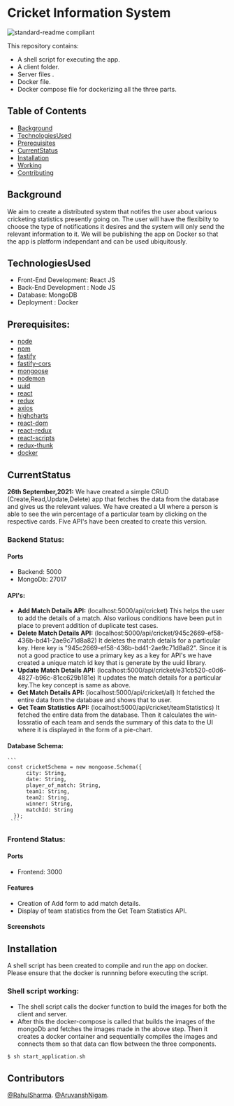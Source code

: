 # Cricket Information System

![standard-readme compliant](https://img.shields.io/badge/readme%20style-standard-brightgreen.svg?style=flat-square)

This repository contains:

- A shell script for executing the app.
- A client folder.
- Server files .
- Docker file.
- Docker compose file for dockerizing all the three parts.


## Table of Contents

- [Background](#background)
- [TechnologiesUsed](#technologiesused)
- [Prerequisites](#prerequisites)
- [CurrentStatus](#currentstatus)
- [Installation](#installation)
- [Working](#working)
- [Contributing](#contributors)

## Background

We aim to create a distributed system that notifes the user about various cricketing statistics presently going on. The user will have the flexibilty to choose the type of notifications it desires and the system will only send the relevant information to it.
We will be publishing the app on Docker so that the app is platform independant and can be used ubiquitously. 

## TechnologiesUsed

- Front-End Development: React JS
- Back-End Development : Node JS
- Database: MongoDB
- Deployment : Docker

## Prerequisites:

- [node](http://nodejs.org) 
- [npm](https://npmjs.com)
- [fastify](https://www.fastify.io/)
- [fastify-cors](https://www.npmjs.com/package/fastify-cors)
- [mongoose](https://mongoosejs.com/docs/)
- [nodemon](https://www.npmjs.com/package/nodemon)
- [uuid](https://www.npmjs.com/package/uuid)
- [react](https://reactjs.org/)
- [redux](https://redux.js.org/)
- [axios](https://axios-http.com/docs/intro)
- [highcharts](https://www.highcharts.com/)
- [react-dom](https://reactjs.org/docs/react-dom.html)
- [react-redux](https://react-redux.js.org/)
- [react-scripts](https://www.npmjs.com/package/react-scripts)
- [redux-thunk](https://github.com/reduxjs/redux-thunk)
- [docker](https://www.docker.com/)

## CurrentStatus 
**26th September,2021:** We have created a simple CRUD (Create,Read,Update,Delete) app that fetches the data from the database and gives us the relevant values.
We have created a UI where a person is able to see the win percentage of a particular team by clicking on the respective cards. Five API's have been created to create this version.

 ### Backend Status: ###
   #### Ports ####
   - Backend: 5000
   - MongoDb: 27017
   
   #### API's: ####
   - **Add Match Details API:** (localhost:5000/api/cricket) This helps the user to add the details of a match. Also variious conditions have been put in place to                                  prevent addition of duplicate test cases.
   - **Delete Match Details API:** (localhost:5000/api/cricket/945c2669-ef58-436b-bd41-2ae9c71d8a82) It deletes the match details for a particular key. Here key 
                               is "945c2669-ef58-436b-bd41-2ae9c71d8a82". Since it is not a good practice to use a primary key as a key for API's we have created a                                unique match id key that is generate by the uuid library.
   - **Update Match Details API:** (localhost:5000/api/cricket/e31cb520-c0d6-4827-b96c-81cc629b181e) It updates the match details for a particular key.The key                                       concept is same as above.
   - **Get Match Details API:** (localhost:5000/api/cricket/all) It fetched the entire data from the database and shows that to user.
   - **Get Team Statistics API:** (localhost:5000/api/cricket/teamStatistics) It fetched the entire data from the database. Then it calculates the win-lossratio                                of each team and sends the summary of this data to the UI where it is displayed in the form of a pie-chart.
    
   #### Database Schema: ####
    ```
    const cricketSchema = new mongoose.Schema({
          city: String,
          date: String,
          player_of_match: String,
          team1: String,
          team2: String,
          winner: String,
          matchId: String
      });
     ```
 ### Frontend Status: ###
  #### Ports ####
   - Frontend: 3000
  #### Features ####
   - Creation of Add form to add match details.
   - Display of team statistics from the Get Team Statistics API.
  #### Screenshots ####
  
  
  
## Installation

A shell script has been created to compile and run the app on docker. Please ensure that the docker is runnning before executing the script.

 ### Shell script working:
   - The shell script calls the docker function to build the images for both the client and server.
   - After this the docker-compose is called that builds the images of the mongoDb and fetches the images made in the above step. Then it creates a docker container and sequentially compiles the images and connects them so that data can flow between the three components.

```sh
$ sh start_application.sh
```

## Contributors

[@RahulSharma](https://github.com/webber2408). 
[@AruvanshNigam](https://github.com/Aruvansh1997).


